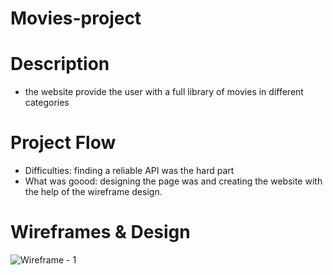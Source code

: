 # Movies-project
# Description
* the website provide the user with a full library of movies in different categories
# Project Flow
* Difficulties: finding a reliable API was the hard part 
* What was goood: designing the page was and creating the website with the help of the wireframe design.
# Wireframes & Design
![Wireframe - 1](/DavidTesema/Movies-project/blob/main/imges/HOME.jpg)
